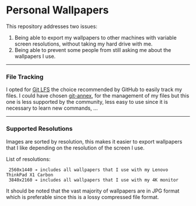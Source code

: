 Personal Wallpapers
===============================

This repository addresses two issues:
1. Being able to export my wallpapers to other machines with variable screen
   resolutions, without taking my hard drive with me.
2. Being able to prevent some people from still asking me about the wallpapers I
   use.

--------------------

### File Tracking ###

I opted for [Git LFS](https://git-lfs.github.com/) the choice recommended by
GitHub to easily track my files. I could have chosen
[git-annex](https://git-annex.branchable.com/), for the management of my files
but this one is less supported by the community, less easy to use since it is
necessary to learn new commands, ...

--------------------

### Supported Resolutions ###

Images are sorted by resolution, this makes it easier to export wallpapers that
I like depending on the resolution of the screen I use.

List of resolutions:

```
 2560x1440 ➔ includes all wallpapers that I use with my Lenovo ThinkPad X1 Carbon
 3840x2160 ➔ includes all wallpapers that I use with my 4K monitor
```

It should be noted that the vast majority of wallpapers are in JPG format which
is preferable since this is a lossy compressed file format.
